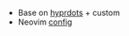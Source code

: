 
- Base on [hyprdots](https://github.com/prasanthrangan/hyprdots) + custom
- Neovim [config](https://github.com/letieu/nvim-config)
